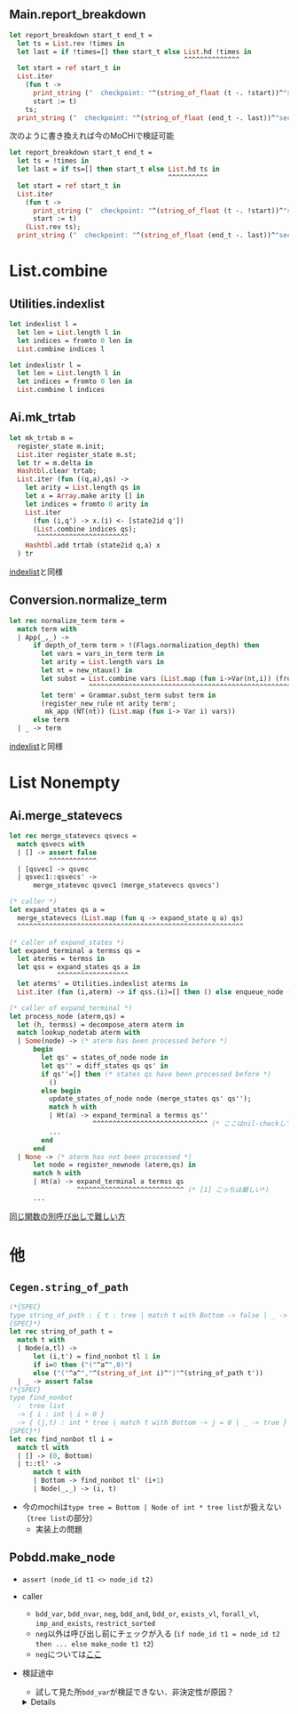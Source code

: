 
<a name = "Main__report_breakdown"></a>
Main.report_breakdown
---------------------

```ocaml
let report_breakdown start_t end_t =
  let ts = List.rev !times in
  let last = if !times=[] then start_t else List.hd !times in
                                            ^^^^^^^^^^^^^^
  let start = ref start_t in
  List.iter
    (fun t ->
      print_string ("  checkpoint: "^(string_of_float (t -. !start))^"sec\n");
      start := t)
    ts;
  print_string ("  checkpoint: "^(string_of_float (end_t -. last))^"sec\n")
```

次のように書き換えれば今のMoCHiで検証可能

```ocaml
let report_breakdown start_t end_t =
  let ts = !times in
  let last = if ts=[] then start_t else List.hd ts in
                                        ^^^^^^^^^^
  let start = ref start_t in
  List.iter
    (fun t ->
      print_string ("  checkpoint: "^(string_of_float (t -. !start))^"sec\n");
      start := t)
    (List.rev ts);
  print_string ("  checkpoint: "^(string_of_float (end_t -. last))^"sec\n")
```

List.combine
============

<a name = "Utilities__inexlist"></a>
Utilities.indexlist
-------------------

```ocaml
let indexlist l =
  let len = List.length l in
  let indices = fromto 0 len in
  List.combine indices l

let indexlistr l =
  let len = List.length l in
  let indices = fromto 0 len in
  List.combine l indices
```

<a name = "Ai__mk_trtab"></a>
Ai.mk_trtab
--------------

```ocaml
let mk_trtab m =
  register_state m.init;
  List.iter register_state m.st;
  let tr = m.delta in
  Hashtbl.clear trtab;
  List.iter (fun ((q,a),qs) ->
    let arity = List.length qs in
    let x = Array.make arity [] in
    let indices = fromto 0 arity in
    List.iter
      (fun (i,q') -> x.(i) <- [state2id q'])
      (List.combine indices qs);
       ^^^^^^^^^^^^^^^^^^^^^^^
    Hashtbl.add trtab (state2id q,a) x
  ) tr
```

[indexlist](#Utilities__inexlist)と同様

<a name = "Conversion__normalize_term"></a>
Conversion.normalize_term
-------------------------

```ocaml
let rec normalize_term term =
  match term with
  | App(_,_) ->
      if depth_of_term term > !(Flags.normalization_depth) then
        let vars = vars_in_term term in
        let arity = List.length vars in
        let nt = new_ntaux() in
        let subst = List.combine vars (List.map (fun i->Var(nt,i)) (fromto 0 arity)) in
                    ^^^^^^^^^^^^^^^^^^^^^^^^^^^^^^^^^^^^^^^^^^^^^^^^^^^^^^^^^^^^^^^^
        let term' = Grammar.subst_term subst term in
        (register_new_rule nt arity term';
         mk_app (NT(nt)) (List.map (fun i-> Var i) vars))
      else term
  | _ -> term
```

[indexlist](#Utilities__inexlist)と同様

List Nonempty
=============

<a name = "Ai__merge_statevecs"></a>
Ai.merge_statevecs
------------------

```ocaml
let rec merge_statevecs qsvecs =
  match qsvecs with
  | [] -> assert false
          ^^^^^^^^^^^^
  | [qsvec] -> qsvec
  | qsvec1::qsvecs' ->
      merge_statevec qsvec1 (merge_statevecs qsvecs')

(* caller *)
let expand_states qs a =
  merge_statevecs (List.map (fun q -> expand_state q a) qs)
  ^^^^^^^^^^^^^^^^^^^^^^^^^^^^^^^^^^^^^^^^^^^^^^^^^^^^^^^^^

(* caller of expand_states *)
let expand_terminal a termss qs =
  let aterms = termss in
  let qss = expand_states qs a in
            ^^^^^^^^^^^^^^^^^^
  let aterms' = Utilities.indexlist aterms in
  List.iter (fun (i,aterm) -> if qss.(i)=[] then () else enqueue_node (aterm, qss.(i))) aterms'

(* caller of expand_terminal *)
let process_node (aterm,qs) =
  let (h, termss) = decompose_aterm aterm in
  match lookup_nodetab aterm with
  | Some(node) -> (* aterm has been processed before *)
      begin
        let qs' = states_of_node node in
        let qs'' = diff_states qs qs' in
        if qs''=[] then (* states qs have been processed before *)
          ()
        else begin
          update_states_of_node node (merge_states qs' qs'');
          match h with
          | Ht(a) -> expand_terminal a termss qs''
                     ^^^^^^^^^^^^^^^^^^^^^^^^^^^^^ (* ここはnil-checkしてあるのでsafe *)
          ...
        end
      end
  | None -> (* aterm has not been processed *)
      let node = register_newnode (aterm,qs) in
      match h with
      | Ht(a) -> expand_terminal a termss qs
                 ^^^^^^^^^^^^^^^^^^^^^^^^^^^ (* [1] こっちは厳しい*)
      ...
```

[同じ関数の別呼び出しで難しい方](./Reference-Hashtbl-Array.md#Ai__merge_statevecs)

他
==

`Cegen.string_of_path`
----------------------

```ocaml
(*{SPEC}
type string_of_path : { t : tree | match t with Bottom -> false | _ -> true } -> string
{SPEC}*)
let rec string_of_path t =
  match t with
  | Node(a,tl) ->
      let (i,t') = find_nonbot tl 1 in
      if i=0 then ("("^a^",0)")
      else ("("^a^","^(string_of_int i)^")"^(string_of_path t'))
  | _ -> assert false
(*{SPEC}
type find_nonbot
  :  tree list
  -> { i : int | i > 0 }
  -> { (j,t) : int * tree | match t with Bottom -> j = 0 | _ -> true }
{SPEC}*)
let rec find_nonbot tl i =
  match tl with
  | [] -> (0, Bottom)
  | t::tl' ->
      match t with
      | Bottom -> find_nonbot tl' (i+1)
      | Node(_,_) -> (i, t)
```

+ 今のmochiは`type tree = Bottom | Node of int * tree list`が扱えない（`tree list`の部分）
    + 実装上の問題

<a name = "Pobdd__make_node"></a>
Pobdd.make_node
---------------

  + `assert (node_id t1 <> node_id t2)`
  + caller
      + `bdd_var`, `bdd_nvar`, `neg`, `bdd_and`, `bdd_or`, `exists_vl`, `forall_vl`, `imp_and_exists`, `restrict_sorted`
      + `neg`以外は呼び出し前にチェックが入る (`if node_id t1 = node_id t2 then ... else make_node t1 t2`)
      + `neg`については[ここ](./ExpressionPower.md#Pobdd__make_node)

  + 検証途中
      + 試して見た所`bdd_var`が検証できない．非決定性が原因？

    <details>

    ```ocaml
    type bdd = Node of var * bdd * bdd * id * var list | Leaf of bool;;
    let node_id = function
      | Leaf(true) -> 0
      | Leaf(false) -> 1
      | Node(_,_,_,x,_) -> x

    let make_node (v,t1,t2) =
      let i1 = node_id t1 in
      let i2 = node_id t2 in
      assert (i1 <> i2);
      ...

    let bdd_true  = Leaf true
    let bdd_false = Leaf false
    let bdd_var v = make_node (v, bdd_true, bdd_false)

    let bdd_and t1 t2 =
      let memo = ref Op2Map.empty in
      let rec go t1 t2 = match (t1,t2) with
        | (Leaf b,t2) -> if b then t2 else bdd_false
        | (t1,Leaf b) -> if b then t1 else bdd_false
        | (Node (v1,x1,y1,i1,_), Node (v2,x2,y2,i2,_)) ->
          if Op2Map.mem (i1,i2) !memo then Op2Map.find (i1,i2) !memo
          else begin
            let (z,x1,x2,y1,y2) = match (Elt.compare v1 v2) with
              | 0 -> (v1,x1,x2,y1,y2)
              | x when x < 0 -> (v1,x1,t2,y1,t2)
              | _ -> (v2,t1,x2,t1,y2)
            in
            let t1' = go x1 x2 in
            let t2' = go y1 y2 in
            let t =
              if node_id t1' = node_id t2' then t1'
              else make_node (z,t1',t2') in
            memo := Op2Map.add (i1,i2) t !memo;
            t
          end
      in go t1 t2
    ```

    (8ケース)

    </details>


